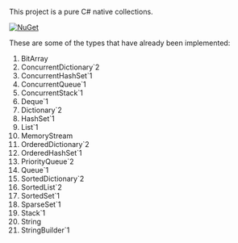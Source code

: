 This project is a pure C# native collections.

[![NuGet](https://img.shields.io/nuget/v/NativeCollections.svg?style=flat-square)](https://www.nuget.org/packages/NativeCollections/)

These are some of the types that have already been implemented:

1. BitArray
2. ConcurrentDictionary`2
3. ConcurrentHashSet`1
4. ConcurrentQueue`1
5. ConcurrentStack`1
6. Deque`1
7. Dictionary`2
8. HashSet`1
9. List`1
10. MemoryStream
11. OrderedDictionary`2
12. OrderedHashSet`1
13. PriorityQueue`2
14. Queue`1
15. SortedDictionary`2
16. SortedList`2
17. SortedSet`1
18. SparseSet`1
19. Stack`1
20. String
21. StringBuilder`1